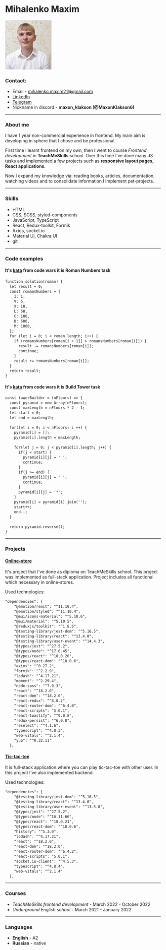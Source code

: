 # Mihalenko Maxim

<img src="static/images/maxim.jpg" width="150px" alt="my photo">

### Contact:

* Email - mihalenko.maxim21@gmail.com
* [LinkedIn](https://www.linkedin.com/in/frontend-mihalenko/)
* [Telegram](https://t.me/MihalenkoMaxim)
* Nickname in discord - **maxon_klakson (@MaxonKlakson6)**

*******

### About me

I have 1 year non-commercial experience in frontend. My main aim is developing in sphere that I chose and be professional.

First time I learnt frontend on my own, then I went to course *Frontend development* in **TeachMeSkills** school. Over this time I've done many JS tasks and implemented a few projects such as **responsive layout pages, React applications**.

Now I expand my knowledge via: reading books, articles, documentation, watching videos and to consolidate information I implement pet-projects. 

*******

### Skills

* HTML
* CSS, SCSS, styled-components
* JavaScript, TypeScript
* React, Redux-toolkit, Formik
* Axios, socket.io
* Material UI, Chakra UI
* git

******

### Code examples

#### It's [kata](https://www.codewars.com/kata/51b6249c4612257ac0000005) from code wars it is Roman Numbers task
```
function solution(roman) {
  let result = 0;
  const romansNumbers = {
    I: 1,
    V: 5,
    X: 10,
    L: 50,
    C: 100,
    D: 500,
    M: 1000,
  };
  for (let i = 0; i < roman.length; i++) {
    if (romansNumbers[roman[i + 1]] > romansNumbers[roman[i]]) {
      result -= romansNumbers[roman[i]];
      continue;
    }
    result += romansNumbers[roman[i]];
  }
  return result;
}
```
#### It's [kata](https://www.codewars.com/kata/576757b1df89ecf5bd00073b) from code wars it is Build Tower task

```
const towerBuilder = (nFloors) => {
  const pyramid = new Array(nFloors);
  const maxLength = nFloors * 2 - 1;
  let start = 0;
  let end = maxLength;

  for(let i = 0; i < nFloors; i ++) {
    pyramid[i] = [];
    pyramid[i].length = maxLength;

    for(let j = 0; j < pyramid[i].length; j++) {
      if(j < start) {
        pyramid[i][j] = ' ';
        continue;
      }
      if(j >= end) {
        pyramid[i][j] = ' ';
        continue;
      }
      pyramid[i][j] = '*';
    }
    pyramid[i] = pyramid[i].join('');
    start++;
    end--;
  }

  return pyramid.reverse();
}
```

******

### Projects

#### [Online-store](https://github.com/MaxonKlakson6/online-store)

It's project that I've done as diploma on TeachMeSkills school. This project was implemented as full-stack application.
Project includes all functional which necessary in online-stores.

Used technologies: 

```
"dependencies": {
    "@emotion/react": "^11.10.4",
    "@emotion/styled": "^11.10.4",
    "@mui/icons-material": "^5.10.6",
    "@mui/material": "^5.10.5",
    "@reduxjs/toolkit": "^1.8.5",
    "@testing-library/jest-dom": "^5.16.5",
    "@testing-library/react": "^13.4.0",
    "@testing-library/user-event": "^14.4.3",
    "@types/jest": "^27.5.2",
    "@types/node": "^17.0.45",
    "@types/react": "^18.0.20",
    "@types/react-dom": "^18.0.6",
    "axios": "^0.27.2",
    "formik": "^2.2.9",
    "lodash": "^4.17.21",
    "moment": "^2.29.4",
    "node-sass": "^7.0.3",
    "react": "^18.2.0",
    "react-dom": "^18.2.0",
    "react-redux": "^8.0.2",
    "react-router-dom": "^6.4.0",
    "react-scripts": "5.0.1",
    "react-toastify": "^9.0.8",
    "redux-persist": "^6.0.0",
    "reselect": "^4.1.6",
    "typescript": "^4.8.3",
    "web-vitals": "^2.1.4",
    "yup": "^0.32.11"
  },
```

#### [Tic-tac-toe](https://github.com/MaxonKlakson6/tic-tac-toe)

It is full-stack application where you can play tic-tac-toe with other user. In this project I've also implemented backend. 

Used technologies:

```
"dependencies": {
    "@testing-library/jest-dom": "^5.16.5",
    "@testing-library/react": "^13.4.0",
    "@testing-library/user-event": "^13.5.0",
    "@types/jest": "^27.5.2",
    "@types/node": "^16.11.66",
    "@types/react": "^18.0.21",
    "@types/react-dom": "^18.0.6",
    "history": "^5.3.0",
    "lodash": "^4.17.21",
    "react": "^18.2.0",
    "react-dom": "^18.2.0",
    "react-router-dom": "^6.4.2",
    "react-scripts": "5.0.1",
    "socket.io-client": "^4.5.3",
    "typescript": "^4.8.4",
    "web-vitals": "^2.1.4"
  },
```

******

### Courses

* *TeachMeSkills frontend development* - March 2022 - October 2022
* *Underground English school* - March 2021 - January 2022

******

### Languages 

* **English** - A2
* **Russian** - native